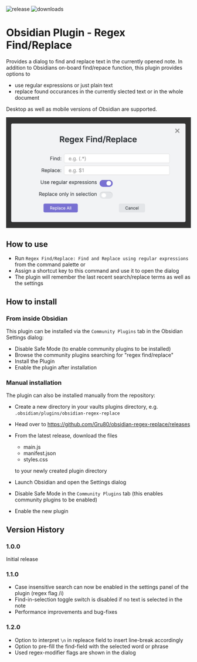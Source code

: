 ![release](https://img.shields.io/github/v/release/Gru80/obsidian-regex-replace)
![downloads](https://img.shields.io/github/downloads/Gru80/obsidian-regex-replace/total.svg)

# Obsidian Plugin - Regex Find/Replace
Provides a dialog to find and replace text in the currently opened note.
In addition to Obsidians on-board find/repace function, this plugin provides options to
- use regular expressions or just plain text
- replace found occurances in the currently slected text or in the whole document

Desktop as well as mobile versions of Obsidian are supported.

![Regex FindReplace Dialog](res/dialog.png)

## How to use
- Run `Regex Find/Replace: Find and Replace using regular expressions` from the command palette or
- Assign a shortcut key to this command and use it to open the dialog
- The plugin will remember the last recent search/replace terms as well as the settings

## How to install
### From inside Obsidian
This plugin can be installed via the `Community Plugins` tab in the Obsidian Settings dialog:
- Disable Safe Mode (to enable community plugins to be installed)
- Browse the community plugins searching for "regex find/replace"
- Install the Plugin
- Enable the plugin after installation

### Manual installation
The plugin can also be installed manually from the repository:
- Create a new directory in your vaults plugins directory, e.g.   
   `.obsidian/plugins/obsidian-regex-replace`

- Head over to https://github.com/Gru80/obsidian-regex-replace/releases

- From the latest release, download the files
   - main.js
   - manifest.json
   - styles.css

  to your newly created plugin directory
- Launch Obsidian and open the Settings dialog
- Disable Safe Mode in the `Community Plugins` tab (this enables community plugins to be enabled)
- Enable the new plugin

## Version History
### 1.0.0
Initial release

### 1.1.0
- Case insensitive search can now be enabled in the settings panel of the plugin (regex flag /i)
- Find-in-selection toggle switch is disabled if no text is selected in the note
- Performance improvements and bug-fixes

### 1.2.0
- Option to interpret `\n` in repleace field to insert line-break accordingly
- Option to pre-fill the find-field with the selected word or phrase
- Used regex-modifier flags are shown in the dialog
 
